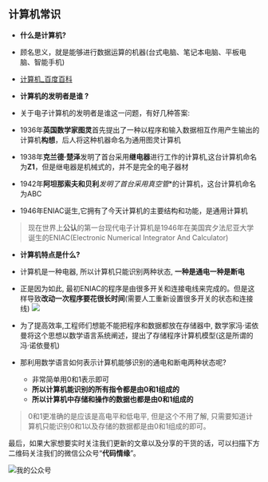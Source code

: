 ## **计算机常识**

- **什么是计算机?**
- 顾名思义，就是能够进行数据运算的机器(台式电脑、笔记本电脑、平板电脑、智能手机)
- [计算机_百度百科](https://baike.baidu.com/item/%E8%AE%A1%E7%AE%97%E6%9C%BA/140338?fr=aladdin)

- **计算机的发明者是谁 ?**
- 关于电子计算机的发明者是谁这一问题，有好几种答案:
- 1936年**英国数学家图灵**首先提出了一种以程序和输入数据相互作用产生输出的计算机**构想**，后人将这种机器命名为通用图灵计算机
- 1938年**克兰德·楚泽**发明了首台采用**继电器**进行工作的计算机,这台计算机命名为**Z1**，但是继电器是机械式的，并不是完全的电子器材
- 1942年**阿坦那索夫和贝利***发明了首台采用**真空管**的计算机，这台计算机命名为ABC
- 1946年ENIAC诞生,它拥有了今天计算机的主要结构和功能，是通用计算机

> 现在世界上**公认**的第一台现代电子计算机是1946年在美国宾夕法尼亚大学诞生的ENIAC(Electronic Numerical Integrator And Calculator)

- **计算机特点是什么?**
- 计算机是一种电器, 所以计算机只能识别两种状态, **一种是通电一种是断电**
- 正是因为如此, 最初ENIAC的程序是由很多开关和连接电线来完成的。但是这样导致**改动一次程序要花很长时间**(需要人工重新设置很多开关的状态和连接线)
  ![](https://img-blog.csdnimg.cn/img_convert/aeb50f9711d635407201455d9875328d.png)
- 为了提高效率,工程师们想能不能把程序和数据都放在存储器中, 数学家冯·诺依曼将这个思想以数学语言系统阐述，提出了存储程序计算机模型(这是所谓的冯·诺依曼机)

- 那利用数学语言如何表示计算机能够识别的通电和断电两种状态呢? 
  - 非常简单用0和1表示即可
  - **所以计算机能识别的所有指令都是由0和1组成的**
  - **所以计算机中存储和操作的数据也都是由0和1组成的**

> 0和1更准确的是应该是高电平和低电平, 但是这个不用了解, 只需要知道计算机只能识别0和1以及存储的数据都是由0和1组成的即可。

最后，如果大家想要实时关注我们更新的文章以及分享的干货的话，可以扫描下方二维码关注我们的微信公众号“**代码情缘**”。

![我的公众号](https://cdn.nlark.com/yuque/0/2021/jpeg/12653647/1635665327539-b1156e20-fe8c-430b-9c24-1f3b834942ac.jpeg)

